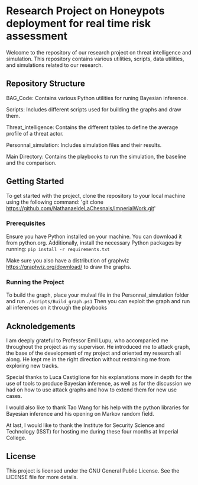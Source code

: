 # Research Project on Honeypots deployment for real time risk assessment
Welcome to the repository of our research project on threat intelligence and simulation. This repository contains various utilities, scripts, data utilities, and simulations related to our research.

## Repository Structure
BAG_Code: Contains various Python utilities for runing Bayesian inference.

Scripts: Includes different scripts used for building the graphs and draw them.

Threat_intelligence: Contains the different tables to define the average profile of a threat actor.

Personnal_simulation: Includes simulation files and their results.

Main Directory: Contains the playbooks to run the simulation, the baseline and the comparison.

## Getting Started
To get started with the project, clone the repository to your local machine using the following command:
'git clone https://github.com/NathanaeldeLaChesnais/ImperialWork.git'

### Prerequisites
Ensure you have Python installed on your machine. You can download it from python.org.
Additionally, install the necessary Python packages by running:
`pip install -r requirements.txt`

Make sure you also have a distribution of graphviz https://graphviz.org/download/ to draw the graphs.

### Running the Project
To build the graph, place your mulval file in the Personnal_simulation folder and run `./Scripts/Build_graph.ps1`
Then you can exploit the graph and run all inferences on it through the playbooks

## Acknoledgements
I am deeply grateful to Professor Emil Lupu, who accompanied me throughout the project as my supervisor. He introduced me to attack graph, the base of the development of my project and oriented my research all along. He kept me in the right direction without restraining me from exploring new tracks.

Special thanks to Luca Castiglione for his explanations more in depth for the use of tools to produce Bayesian inference, as well as for the discussion we had on how to use attack graphs and how to extend them for new use cases.

I would also like to thank Tao Wang for his help with the python libraries for Bayesian inference and his opening on Markov random field.

At last, I would like to thank the Institute for Security Science and Technology (ISST) for hosting me during these four months at Imperial College.

## License
This project is licensed under the GNU General Public License. See the LICENSE file for more details.

